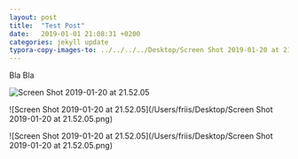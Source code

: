 ```yaml
---
layout: post
title:  "Test Post"
date:   2019-01-01 21:08:31 +0200
categories: jekyll update
typora-copy-images-to: ../../../../Desktop/Screen Shot 2019-01-20 at 21.52.05.png
---
```


Bla Bla

![Screen Shot 2019-01-20 at 21.52.05](/Users/friis/Documents/GitHub/cyberforsvardervirker.github.io/assets/imagetestviatypora.png)

![Screen Shot 2019-01-20 at 21.52.05](/Users/friis/Desktop/Screen Shot 2019-01-20 at 21.52.05.png)



![Screen Shot 2019-01-20 at 21.52.05](/Users/friis/Desktop/Screen Shot 2019-01-20 at 21.52.05.png)